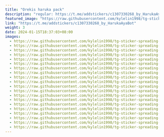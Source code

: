 ```yaml
---
title: "Orekis haruka pack"
description: "regular: https://t.me/addstickers/c1307330268_by_HarukaAyaBot"
featured_image: "https://raw.githubusercontent.com/kylelin1998/tg-sticker-spreading-worldwide-images/main/img/9eeffef2-1172-4200-9879-69c463c1c0e4.jpg"
link: "https://t.me/addstickers/c1307330268_by_HarukaAyaBot"
weight: 3
date: 2024-01-15T18:37:03+08:00
images:
  - https://raw.githubusercontent.com/kylelin1998/tg-sticker-spreading-worldwide-images/main/img/9eeffef2-1172-4200-9879-69c463c1c0e4.jpg
  - https://raw.githubusercontent.com/kylelin1998/tg-sticker-spreading-worldwide-images/main/img/11d37c2c-8d6e-4325-94a1-5d3a3f126674.jpg
  - https://raw.githubusercontent.com/kylelin1998/tg-sticker-spreading-worldwide-images/main/img/f9c9cafd-8a43-4394-94bb-1cc6ffac8964.jpg
  - https://raw.githubusercontent.com/kylelin1998/tg-sticker-spreading-worldwide-images/main/img/d40a9c08-9a29-452e-9c2e-70cfce66d610.jpg
  - https://raw.githubusercontent.com/kylelin1998/tg-sticker-spreading-worldwide-images/main/img/c232ac37-763a-4aa3-b4fc-1c0ba84cf823.jpg
  - https://raw.githubusercontent.com/kylelin1998/tg-sticker-spreading-worldwide-images/main/img/19ccdc5c-9b90-40ed-8fe8-4138156b3476.jpg
  - https://raw.githubusercontent.com/kylelin1998/tg-sticker-spreading-worldwide-images/main/img/dd7f109e-ea46-4f6a-9d01-57ca8e0d9722.jpg
  - https://raw.githubusercontent.com/kylelin1998/tg-sticker-spreading-worldwide-images/main/img/e2655904-4bb0-487e-8385-917d5aad83b9.jpg
  - https://raw.githubusercontent.com/kylelin1998/tg-sticker-spreading-worldwide-images/main/img/b5a36070-1f99-4944-99b9-e9c87cdb95aa.jpg
  - https://raw.githubusercontent.com/kylelin1998/tg-sticker-spreading-worldwide-images/main/img/16830ab4-3896-4122-9898-d130f5c2e149.jpg
  - https://raw.githubusercontent.com/kylelin1998/tg-sticker-spreading-worldwide-images/main/img/7ed3f3e4-ef88-4759-868d-4bd8ea927460.jpg
  - https://raw.githubusercontent.com/kylelin1998/tg-sticker-spreading-worldwide-images/main/img/2bec574a-cd8d-4dbe-a027-c80e6fab0327.jpg
  - https://raw.githubusercontent.com/kylelin1998/tg-sticker-spreading-worldwide-images/main/img/f014c244-456d-4f5d-ae95-8064d36ae1c5.jpg
  - https://raw.githubusercontent.com/kylelin1998/tg-sticker-spreading-worldwide-images/main/img/5303a0a9-64d7-4bf9-b620-9b76d4ff1203.jpg
  - https://raw.githubusercontent.com/kylelin1998/tg-sticker-spreading-worldwide-images/main/img/c69d011e-eb55-432d-9318-d87f6fa772da.jpg
  - https://raw.githubusercontent.com/kylelin1998/tg-sticker-spreading-worldwide-images/main/img/949c56ab-97f2-4986-a6c8-1dd41918c50b.jpg
  - https://raw.githubusercontent.com/kylelin1998/tg-sticker-spreading-worldwide-images/main/img/2aaf0da1-7562-4734-98c4-a22c99be0699.jpg
  - https://raw.githubusercontent.com/kylelin1998/tg-sticker-spreading-worldwide-images/main/img/9d979c3a-7cc6-410e-bd1b-a4fa8f65b9de.jpg
  - https://raw.githubusercontent.com/kylelin1998/tg-sticker-spreading-worldwide-images/main/img/2a0fc09c-b914-4481-8052-c4ad365b6608.jpg
  - https://raw.githubusercontent.com/kylelin1998/tg-sticker-spreading-worldwide-images/main/img/29ca10e8-cdeb-4301-95fb-b9c272861ce0.jpg
---
```


